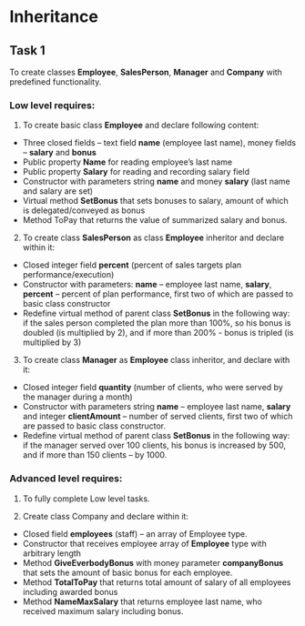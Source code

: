 # Inheritance


## Task 1 
To create classes **Employee**, **SalesPerson**, **Manager** and **Company** with predefined functionality.   

### Low level requires:  

1. To create basic class **Employee** and declare following content:  

- Three closed fields – text field **name** (employee last name), money fields – **salary** and **bonus**   
- Public property **Name** for reading employee’s last name  
- Public property **Salary** for reading and recording salary field 
- Constructor with parameters string **name** and money **salary** (last name and salary are set)   
- Virtual method **SetBonus** that sets bonuses to salary, amount of which is delegated/conveyed as bonus  
- Method ToPay that returns the value of summarized salary and bonus.   

2. To create class **SalesPerson** as class **Employee** inheritor and declare within it:  

- Closed integer field  **percent** (percent of sales targets plan performance/execution)
- Constructor with parameters: **name** – employee last name, **salary**, **percent** – percent of plan performance, first two of which are passed to basic class constructor
- Redefine virtual method of parent class **SetBonus** in the following way: if the sales person completed the plan more than 100%, so his bonus is doubled (is multiplied by 2), and if more than 200% - bonus is tripled (is multiplied by 3)  

3. To create class **Manager** as **Employee** class inheritor, and declare with it: 

- Closed integer field **quantity** (number of clients, who were served by the manager during a month) 
- Constructor with parameters string **name** – employee last name, **salary** and integer **clientAmount** – number of served clients, first two of which are passed to basic class constructor. 
- Redefine virtual method of parent class **SetBonus** in the following way: if the manager served over 100 clients, his bonus is increased by 500, and if more than 150 clients – by 1000.  

### Advanced level requires: 

1. To fully complete Low level tasks.  

2. Create class Company and declare within it: 

- Closed field **employees** (staff) – an array of Employee type. 
- Constructor that receives employee array of **Employee** type with arbitrary length 
- Method **GiveEverbodyBonus** with money parameter **companyBonus** that sets the amount of basic bonus for each employee. 
- Method **TotalToPay** that returns total amount of salary of all employees including awarded bonus 
- Method **NameMaxSalary** that returns employee last name, who received maximum salary including bonus.  

  
